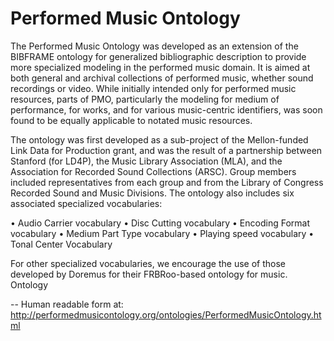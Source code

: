 # Performed Music Ontology

The Performed Music Ontology was developed as an extension of the BIBFRAME ontology for generalized bibliographic description to provide more specialized modeling in the performed music domain. It is aimed at both general and archival collections of performed music, whether sound recordings or video. While initially intended only for performed music resources, parts of PMO, particularly the modeling for medium of performance, for works, and for various music-centric identifiers, was soon found to be equally applicable to notated music resources.

The ontology was first developed as a sub-project of the Mellon-funded Link Data for Production grant, and was the result of a partnership between Stanford (for LD4P), the Music Library Association (MLA), and the Association for Recorded Sound Collections (ARSC). Group members included representatives from each group and from the Library of Congress Recorded Sound and Music Divisions.
The ontology also includes six associated specialized vocabularies: 

  •	Audio Carrier vocabulary
  •	Disc Cutting vocabulary
  •	Encoding Format vocabulary
  •	Medium Part Type vocabulary
  •	Playing speed vocabulary
  •	Tonal Center Vocabulary
  
For other specialized vocabularies, we encourage the use of those developed by Doremus for their FRBRoo-based ontology for music.
Ontology

-- Human readable form at: http://performedmusicontology.org/ontologies/PerformedMusicOntology.html



